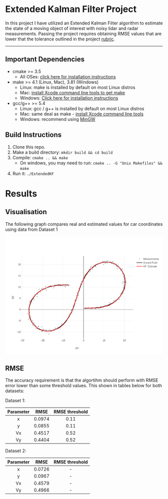 
[//]: # (Image References)
[image1]: EKF.png

# Extended Kalman Filter Project

In this project I have utilized an Extended Kalman Filter algorithm to estimate the state of a moving object of interest with noisy lidar and radar measurements. Passing the project requires obtaining RMSE values that are lower that the tolerance outlined in the project [rubric](https://review.udacity.com/#!/rubrics/748/view). 

---

## Important Dependencies

* cmake >= 3.5
  * All OSes: [click here for installation instructions](https://cmake.org/install/)
* make >= 4.1 (Linux, Mac), 3.81 (Windows)
  * Linux: make is installed by default on most Linux distros
  * Mac: [install Xcode command line tools to get make](https://developer.apple.com/xcode/features/)
  * Windows: [Click here for installation instructions](http://gnuwin32.sourceforge.net/packages/make.htm)
* gcc/g++ >= 5.4
  * Linux: gcc / g++ is installed by default on most Linux distros
  * Mac: same deal as make - [install Xcode command line tools](https://developer.apple.com/xcode/features/)
  * Windows: recommend using [MinGW](http://www.mingw.org/)

## Build Instructions

1. Clone this repo.
2. Make a build directory: `mkdir build && cd build`
3. Compile: `cmake .. && make` 
   * On windows, you may need to run: `cmake .. -G "Unix Makefiles" && make`
4. Run it: `./ExtendedKF `

# Results

## Visualisation

The following graph compares real and estimated values for car coordinates using data from Dataset 1

![alt text][image1]

## RMSE

The accuracy requirement is that the algortihm should perform with RMSE error lower than some threshold values. This shown in tables below for both datasets:

Dataset 1:

| Parameter | RMSE | RMSE threshold |
|:---------:|:----:|:--------------:|
|x          |0.0974| 0.11           |
|y          |0.0855| 0.11           |
|Vx         |0.4517| 0.52           |
|Vy         |0.4404| 0.52           |

Dataset 2:

| Parameter | RMSE | RMSE threshold |
|:---------:|:----:|:--------------:|
|x          |0.0726| -           |
|y          |0.0967| -           |
|Vx         |0.4579| -           |
|Vy         |0.4966| -           |




